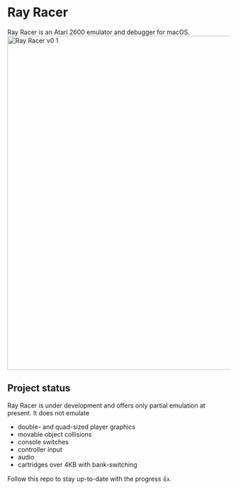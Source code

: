 # Ray Racer
Ray Racer is an Atari 2600 emulator and debugger for macOS.
<img width="751" alt="Ray Racer v0 1" src="https://github.com/user-attachments/assets/9ef52110-c814-4ca8-a4a3-ef0f75037155">

## Project status
Ray Racer is under development and offers only partial emulation at present.
It does not emulate

* double- and quad-sized player graphics
* movable object collisions
* console switches
* controller input
* audio
* cartridges over 4KB with bank-switching

Follow this repo to stay up-to-date with the progress 👍.
